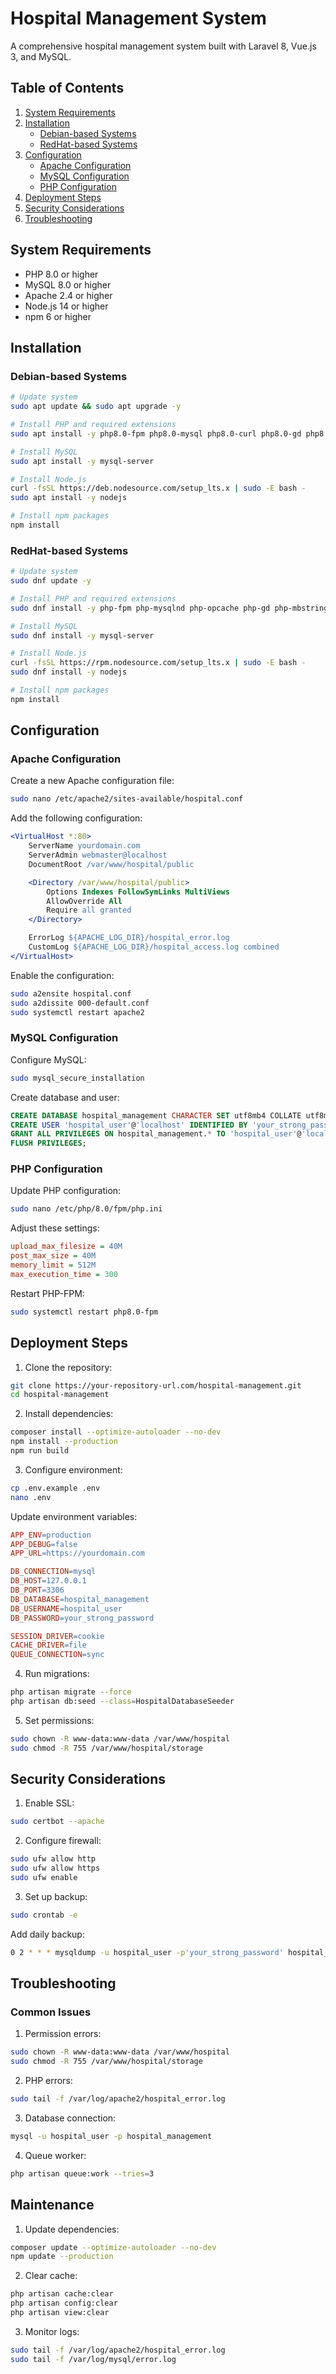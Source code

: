 # Hospital Management System
A comprehensive hospital management system built with Laravel 8, Vue.js 3, and MySQL.

## Table of Contents
1. [System Requirements](#system-requirements)
2. [Installation](#installation)
   - [Debian-based Systems](#debian-based-systems)
   - [RedHat-based Systems](#redhat-based-systems)
3. [Configuration](#configuration)
   - [Apache Configuration](#apache-configuration)
   - [MySQL Configuration](#mysql-configuration)
   - [PHP Configuration](#php-configuration)
4. [Deployment Steps](#deployment-steps)
5. [Security Considerations](#security-considerations)
6. [Troubleshooting](#troubleshooting)

## System Requirements
- PHP 8.0 or higher
- MySQL 8.0 or higher
- Apache 2.4 or higher
- Node.js 14 or higher
- npm 6 or higher

## Installation
### Debian-based Systems
```bash
# Update system
sudo apt update && sudo apt upgrade -y

# Install PHP and required extensions
sudo apt install -y php8.0-fpm php8.0-mysql php8.0-curl php8.0-gd php8.0-mbstring php8.0-xml php8.0-zip

# Install MySQL
sudo apt install -y mysql-server

# Install Node.js
curl -fsSL https://deb.nodesource.com/setup_lts.x | sudo -E bash -
sudo apt install -y nodejs

# Install npm packages
npm install
```

### RedHat-based Systems
```bash
# Update system
sudo dnf update -y

# Install PHP and required extensions
sudo dnf install -y php-fpm php-mysqlnd php-opcache php-gd php-mbstring php-xml php-zip

# Install MySQL
sudo dnf install -y mysql-server

# Install Node.js
curl -fsSL https://rpm.nodesource.com/setup_lts.x | sudo -E bash -
sudo dnf install -y nodejs

# Install npm packages
npm install
```

## Configuration
### Apache Configuration
Create a new Apache configuration file:

```bash
sudo nano /etc/apache2/sites-available/hospital.conf
```

Add the following configuration:

```apache
<VirtualHost *:80>
    ServerName yourdomain.com
    ServerAdmin webmaster@localhost
    DocumentRoot /var/www/hospital/public

    <Directory /var/www/hospital/public>
        Options Indexes FollowSymLinks MultiViews
        AllowOverride All
        Require all granted
    </Directory>

    ErrorLog ${APACHE_LOG_DIR}/hospital_error.log
    CustomLog ${APACHE_LOG_DIR}/hospital_access.log combined
</VirtualHost>
```

Enable the configuration:

```bash
sudo a2ensite hospital.conf
sudo a2dissite 000-default.conf
sudo systemctl restart apache2
```

### MySQL Configuration
Configure MySQL:

```bash
sudo mysql_secure_installation
```

Create database and user:

```sql
CREATE DATABASE hospital_management CHARACTER SET utf8mb4 COLLATE utf8mb4_unicode_ci;
CREATE USER 'hospital_user'@'localhost' IDENTIFIED BY 'your_strong_password';
GRANT ALL PRIVILEGES ON hospital_management.* TO 'hospital_user'@'localhost';
FLUSH PRIVILEGES;
```

### PHP Configuration
Update PHP configuration:

```bash
sudo nano /etc/php/8.0/fpm/php.ini
```

Adjust these settings:

```ini
upload_max_filesize = 40M
post_max_size = 40M
memory_limit = 512M
max_execution_time = 300
```

Restart PHP-FPM:

```bash
sudo systemctl restart php8.0-fpm
```

## Deployment Steps
1. Clone the repository:
```bash
git clone https://your-repository-url.com/hospital-management.git
cd hospital-management
```

2. Install dependencies:
```bash
composer install --optimize-autoloader --no-dev
npm install --production
npm run build
```

3. Configure environment:
```bash
cp .env.example .env
nano .env
```

Update environment variables:
```makefile
APP_ENV=production
APP_DEBUG=false
APP_URL=https://yourdomain.com

DB_CONNECTION=mysql
DB_HOST=127.0.0.1
DB_PORT=3306
DB_DATABASE=hospital_management
DB_USERNAME=hospital_user
DB_PASSWORD=your_strong_password

SESSION_DRIVER=cookie
CACHE_DRIVER=file
QUEUE_CONNECTION=sync
```

4. Run migrations:
```bash
php artisan migrate --force
php artisan db:seed --class=HospitalDatabaseSeeder
```

5. Set permissions:
```bash
sudo chown -R www-data:www-data /var/www/hospital
sudo chmod -R 755 /var/www/hospital/storage
```

## Security Considerations
1. Enable SSL:
```bash
sudo certbot --apache
```

2. Configure firewall:
```bash
sudo ufw allow http
sudo ufw allow https
sudo ufw enable
```

3. Set up backup:
```bash
sudo crontab -e
```

Add daily backup:
```bash
0 2 * * * mysqldump -u hospital_user -p'your_strong_password' hospital_management > /var/backups/hospital_$(date +\%Y-\%m-\%d).sql
```

## Troubleshooting
### Common Issues
1. Permission errors:
```bash
sudo chown -R www-data:www-data /var/www/hospital
sudo chmod -R 755 /var/www/hospital/storage
```

2. PHP errors:
```bash
sudo tail -f /var/log/apache2/hospital_error.log
```

3. Database connection:
```bash
mysql -u hospital_user -p hospital_management
```

4. Queue worker:
```bash
php artisan queue:work --tries=3
```

## Maintenance
1. Update dependencies:
```bash
composer update --optimize-autoloader --no-dev
npm update --production
```

2. Clear cache:
```bash
php artisan cache:clear
php artisan config:clear
php artisan view:clear
```

3. Monitor logs:
```bash
sudo tail -f /var/log/apache2/hospital_error.log
sudo tail -f /var/log/mysql/error.log
```